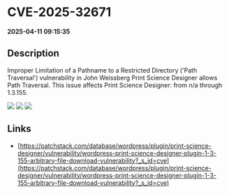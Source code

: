 # CVE-2025-32671

**2025-04-11 09:15:35**

## Description
Improper Limitation of a Pathname to a Restricted Directory ('Path Traversal') vulnerability in John Weissberg Print Science Designer allows Path Traversal. This issue affects Print Science Designer: from n/a through 1.3.155.

![](https://img.shields.io/static/v1?label=Score&message=7.5&color=red)
![](https://img.shields.io/static/v1?label=Severity&message=HIGH&color=red)
![](https://img.shields.io/static/v1?label=CWE&message=Traversal&color=green)

## Links
- [https://patchstack.com/database/wordpress/plugin/print-science-designer/vulnerability/wordpress-print-science-designer-plugin-1-3-155-arbitrary-file-download-vulnerability?_s_id=cve](https://patchstack.com/database/wordpress/plugin/print-science-designer/vulnerability/wordpress-print-science-designer-plugin-1-3-155-arbitrary-file-download-vulnerability?_s_id=cve)

